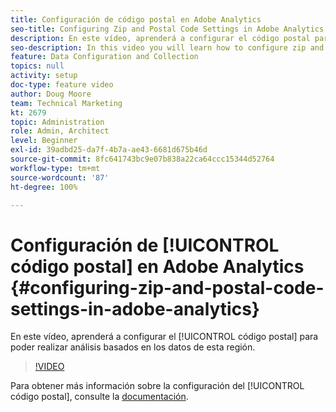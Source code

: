 ```yaml
---
title: Configuración de código postal en Adobe Analytics
seo-title: Configuring Zip and Postal Code Settings in Adobe Analytics
description: En este vídeo, aprenderá a configurar el código postal para que pueda realizar análisis basados en los datos de esta región.
seo-description: In this video you will learn how to configure zip and postal code settings, so that you can do analysis based on this region data.
feature: Data Configuration and Collection
topics: null
activity: setup
doc-type: feature video
author: Doug Moore
team: Technical Marketing
kt: 2679
topic: Administration
role: Admin, Architect
level: Beginner
exl-id: 39adbd25-da7f-4b7a-ae43-6681d675b46d
source-git-commit: 8fc641743bc9e07b838a22ca64ccc15344d52764
workflow-type: tm+mt
source-wordcount: '87'
ht-degree: 100%

---
```


# Configuración de [!UICONTROL código postal] en Adobe Analytics {#configuring-zip-and-postal-code-settings-in-adobe-analytics}

En este vídeo, aprenderá a configurar el [!UICONTROL código postal] para poder realizar análisis basados en los datos de esta región.

>[!VIDEO](https://video.tv.adobe.com/v/27051/?quality=12&learn=on)

Para obtener más información sobre la configuración del [!UICONTROL código postal], consulte la [documentación](https://experienceleague.adobe.com/docs/analytics/components/dimensions/zip-code.html?lang=es).
